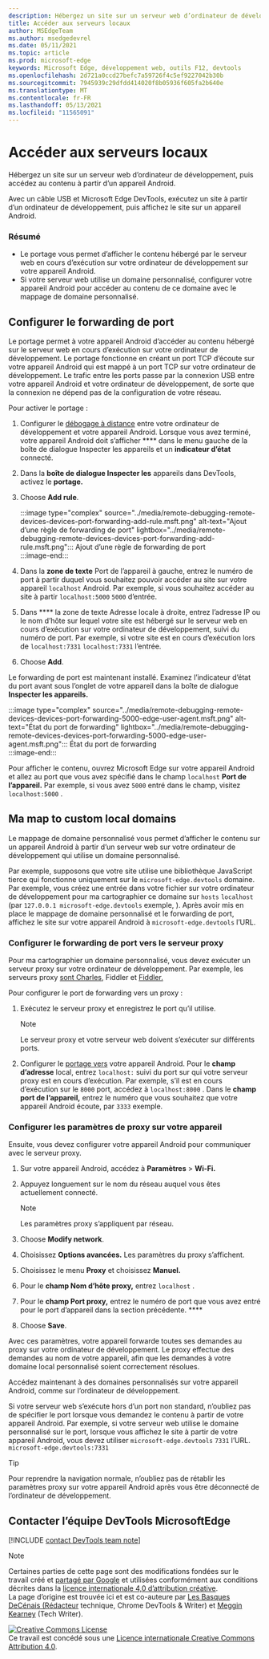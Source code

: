 ```yaml
---
description: Hébergez un site sur un serveur web d’ordinateur de développement, puis accédez au contenu à partir d’un appareil Android.
title: Accéder aux serveurs locaux
author: MSEdgeTeam
ms.author: msedgedevrel
ms.date: 05/11/2021
ms.topic: article
ms.prod: microsoft-edge
keywords: Microsoft Edge, développement web, outils F12, devtools
ms.openlocfilehash: 2d721a0ccd27befc7a59726f4c5ef9227042b30b
ms.sourcegitcommit: 7945939c29dfdd414020f8b05936f605fa2b640e
ms.translationtype: MT
ms.contentlocale: fr-FR
ms.lasthandoff: 05/13/2021
ms.locfileid: "11565091"
---
```

<!-- Copyright Kayce Basques 

   Licensed under the Apache License, Version 2.0 (the "License");
   you may not use this file except in compliance with the License.
   You may obtain a copy of the License at

       https://www.apache.org/licenses/LICENSE-2.0

   Unless required by applicable law or agreed to in writing, software
   distributed under the License is distributed on an "AS IS" BASIS,
   WITHOUT WARRANTIES OR CONDITIONS OF ANY KIND, either express or implied.
   See the License for the specific language governing permissions and
   limitations under the License.  -->  
# <a name="access-local-servers"></a>Accéder aux serveurs locaux  

Hébergez un site sur un serveur web d’ordinateur de développement, puis accédez au contenu à partir d’un appareil Android.  

Avec un câble USB et Microsoft Edge DevTools, exécutez un site à partir d’un ordinateur de développement, puis affichez le site sur un appareil Android.  

### <a name="summary"></a>Résumé  

*   Le portage vous permet d’afficher le contenu hébergé par le serveur web en cours d’exécution sur votre ordinateur de développement sur votre appareil Android.  
*   Si votre serveur web utilise un domaine personnalisé, configurer votre appareil Android pour accéder au contenu de ce domaine avec le mappage de domaine personnalisé.  

## <a name="set-up-port-forwarding"></a>Configurer le forwarding de port  

Le portage permet à votre appareil Android d’accéder au contenu hébergé sur le serveur web en cours d’exécution sur votre ordinateur de développement.  Le portage fonctionne en créant un port TCP d’écoute sur votre appareil Android qui est mappé à un port TCP sur votre ordinateur de développement.  Le trafic entre les ports passe par la connexion USB entre votre appareil Android et votre ordinateur de développement, de sorte que la connexion ne dépend pas de la configuration de votre réseau.  

Pour activer le portage :  

1.  Configurer le [débogage à distance][RemoteDebuggingGettingStarted] entre votre ordinateur de développement et votre appareil Android.  Lorsque vous avez terminé, votre appareil Android doit s’afficher **** dans le menu gauche de la boîte de dialogue Inspecter les appareils et un **indicateur d’état** connecté.  
1.  Dans la **boîte de dialogue Inspecter les** appareils dans DevTools, activez le **portage.**  
1.  Choose **Add rule**.  
    
    :::image type="complex" source="../media/remote-debugging-remote-devices-devices-port-forwarding-add-rule.msft.png" alt-text="Ajout d’une règle de forwarding de port" lightbox="../media/remote-debugging-remote-devices-devices-port-forwarding-add-rule.msft.png":::
       Ajout d’une règle de forwarding de port  
    :::image-end:::  
    
1.  Dans la **zone de texte** Port de l’appareil à gauche, entrez le numéro de port à partir duquel vous souhaitez pouvoir accéder au site sur votre appareil `localhost` Android.  Par exemple, si vous souhaitez accéder au site à partir `localhost:5000` `5000` d’entrée.  
1.  Dans **** la zone de texte Adresse locale à droite, entrez l’adresse IP ou le nom d’hôte sur lequel votre site est hébergé sur le serveur web en cours d’exécution sur votre ordinateur de développement, suivi du numéro de port.  Par exemple, si votre site est en cours d’exécution lors de `localhost:7331` `localhost:7331` l’entrée.  
1.  Choose **Add**.  
    
Le forwarding de port est maintenant installé.  Examinez l’indicateur d’état du port avant sous l’onglet de votre appareil dans la boîte de dialogue **Inspecter les appareils.**  

:::image type="complex" source="../media/remote-debugging-remote-devices-devices-port-forwarding-5000-edge-user-agent.msft.png" alt-text="État du port de forwarding" lightbox="../media/remote-debugging-remote-devices-devices-port-forwarding-5000-edge-user-agent.msft.png":::
   État du port de forwarding  
:::image-end:::  

Pour afficher le contenu, ouvrez Microsoft Edge sur votre appareil Android et allez au port que vous avez spécifié dans le champ `localhost` **Port de l’appareil.**  Par exemple, si vous avez `5000` entré dans le champ, visitez `localhost:5000` .  

## <a name="map-to-custom-local-domains"></a>Ma map to custom local domains  

Le mappage de domaine personnalisé vous permet d’afficher le contenu sur un appareil Android à partir d’un serveur web sur votre ordinateur de développement qui utilise un domaine personnalisé.  

Par exemple, supposons que votre site utilise une bibliothèque JavaScript tierce qui fonctionne uniquement sur le `microsoft-edge.devtools` domaine.  Par exemple, vous créez une entrée dans votre fichier sur votre ordinateur de développement pour ma cartographier ce domaine sur `hosts` `localhost` \(par `127.0.0.1 microsoft-edge.devtools` exemple, \).  Après avoir mis en place le mappage de domaine personnalisé et le forwarding de port, affichez le site sur votre appareil Android à `microsoft-edge.devtools` l’URL.  

### <a name="set-up-port-forwarding-to-proxy-server"></a>Configurer le forwarding de port vers le serveur proxy  

Pour ma cartographier un domaine personnalisé, vous devez exécuter un serveur proxy sur votre ordinateur de développement.  Par exemple, les serveurs proxy [sont Charles][CharlesWebDebuggingProxy], Fiddler et [Fiddler.][TelerikFiddler] [][SquidCacheWiki]  

Pour configurer le port de forwarding vers un proxy :  

1.  Exécutez le serveur proxy et enregistrez le port qu’il utilise.  
    
    > [!NOTE]
    > Le serveur proxy et votre serveur web doivent s’exécuter sur différents ports.  
    
1.  Configurer le [portage vers](#set-up-port-forwarding) votre appareil Android.  Pour le **champ d’adresse** local, entrez `localhost:` suivi du port sur qui votre serveur proxy est en cours d’exécution.  Par exemple, s’il est en cours d’exécution sur le `8000` port, accédez à `localhost:8000` .  Dans le **champ port de l’appareil,** entrez le numéro que vous souhaitez que votre appareil Android écoute, par `3333` exemple.  
    
### <a name="configure-proxy-settings-on-your-device"></a>Configurer les paramètres de proxy sur votre appareil  

Ensuite, vous devez configurer votre appareil Android pour communiquer avec le serveur proxy.  

1.  Sur votre appareil Android, accédez à **Paramètres**  >  **Wi-Fi.**  
1.  Appuyez longuement sur le nom du réseau auquel vous êtes actuellement connecté.  
    
    > [!NOTE]
    > Les paramètres proxy s’appliquent par réseau.  
    
1.  Choose **Modify network**.  
1.  Choisissez **Options avancées.**  Les paramètres du proxy s’affichent.  
1.  Choisissez le menu **Proxy** et choisissez **Manuel.**  
1.  Pour le **champ Nom d’hôte proxy,** entrez `localhost` .  
1.  Pour le **champ Port proxy,** entrez le numéro de port que vous avez entré pour le port d’appareil dans la section précédente. ****  
1.  Choose **Save**.  
    
Avec ces paramètres, votre appareil forwarde toutes ses demandes au proxy sur votre ordinateur de développement.  Le proxy effectue des demandes au nom de votre appareil, afin que les demandes à votre domaine local personnalisé soient correctement résolues.  

Accédez maintenant à des domaines personnalisés sur votre appareil Android, comme sur l’ordinateur de développement.  

Si votre serveur web s’exécute hors d’un port non standard, n’oubliez pas de spécifier le port lorsque vous demandez le contenu à partir de votre appareil Android.  Par exemple, si votre serveur web utilise le domaine personnalisé sur le port, lorsque vous affichez le site à partir de votre appareil Android, vous devez utiliser `microsoft-edge.devtools` `7331` l’URL. `microsoft-edge.devtools:7331`  

> [!TIP]
> Pour reprendre la navigation normale, n’oubliez pas de rétablir les paramètres proxy sur votre appareil Android après vous être déconnecté de l’ordinateur de développement.  

## <a name="getting-in-touch-with-the-microsoft-edge-devtools-team"></a>Contacter l’équipe DevTools MicrosoftEdge  

[!INCLUDE [contact DevTools team note](../includes/contact-devtools-team-note.md)]  

<!-- links -->  

[RemoteDebuggingGettingStarted]: ./index.md "Commencer à déboguer à distance les appareils Android | Documents Microsoft"  

[CharlesWebDebuggingProxy]: https://www.charlesproxy.com "Proxy de débogage Web Charles"  

[SquidCacheWiki]: https://wiki.squid-cache.org "Wiki proxy wiki de"  

[TelerikFiddler]: https://www.telerik.com/fiddler "Fiddler - Proxy de débogage web gratuit"  

> [!NOTE]
> Certaines parties de cette page sont des modifications fondées sur le travail créé et [partagé par Google][GoogleSitePolicies] et utilisées conformément aux conditions décrites dans la [licence internationale 4,0 d’attribution créative][CCA4IL].  
> La page d’origine est trouvée ici et est co-auteure par [Les Basques DeCénais (Rédacteur][KayceBasques] technique, Chrome DevTools \& Writer\) et [Meggin Kearney][MegginKearney] \(Tech Writer\). [](https://developers.google.com/web/tools/chrome-devtools/remote-debugging/local-server)  

[![Creative Commons License][CCby4Image]][CCA4IL]  
Ce travail est concédé sous une [Licence internationale Creative Commons Attribution 4.0][CCA4IL].  

[CCA4IL]: https://creativecommons.org/licenses/by/4.0  
[CCby4Image]: https://i.creativecommons.org/l/by/4.0/88x31.png  
[GoogleSitePolicies]: https://developers.google.com/terms/site-policies  
[KayceBasques]: https://developers.google.com/web/resources/contributors#kayce-basques  
[MegginKearney]: https://developers.google.com/web/resources/contributors#meggin-kearney  
